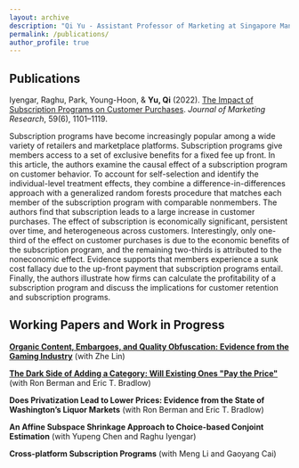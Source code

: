 ```yaml
---
layout: archive
description: "Qi Yu - Assistant Professor of Marketing at Singapore Management University"
permalink: /publications/
author_profile: true
---
```


Publications
-----
Iyengar, Raghu, Park, Young-Hoon, & **Yu, Qi** (2022). [The Impact of Subscription Programs on Customer Purchases](https://doi.org/10.1177/00222437221080163). *Journal of Marketing Research*, 59(6), 1101–1119. 

Subscription programs have become increasingly popular among a wide variety of retailers and marketplace platforms. Subscription programs give members access to a set of exclusive benefits for a fixed fee up front. In this article, the authors examine the causal effect of a subscription program on customer behavior. To account for self-selection and identify the individual-level treatment effects, they combine a difference-in-differences approach with a generalized random forests procedure that matches each member of the subscription program with comparable nonmembers. The authors find that subscription leads to a large increase in customer purchases. The effect of subscription is economically significant, persistent over time, and heterogeneous across customers. Interestingly, only one-third of the effect on customer purchases is due to the economic benefits of the subscription program, and the remaining two-thirds is attributed to the noneconomic effect. Evidence supports that members experience a sunk cost fallacy due to the up-front payment that subscription programs entail. Finally, the authors illustrate how firms can calculate the profitability of a subscription program and discuss the implications for customer retention and subscription programs.
  
Working Papers and Work in Progress
------
  [**Organic Content, Embargoes, and Quality Obfuscation: Evidence from the Gaming Industry**](https://papers.ssrn.com/sol3/papers.cfm?abstract_id=5158593) (with Zhe Lin)
  
  [**The Dark Side of Adding a Category: Will Existing Ones "Pay the Price"**]() (with Ron Berman and Eric T. Bradlow)

  **Does Privatization Lead to Lower Prices: Evidence from the State of Washington’s Liquor Markets** (with Ron Berman and Eric T. Bradlow)
  
  **An Affine Subspace Shrinkage Approach to Choice-based Conjoint Estimation** (with Yupeng Chen and Raghu Iyengar)
  
  **Cross-platform Subscription Programs** (with Meng Li and Gaoyang Cai) 
